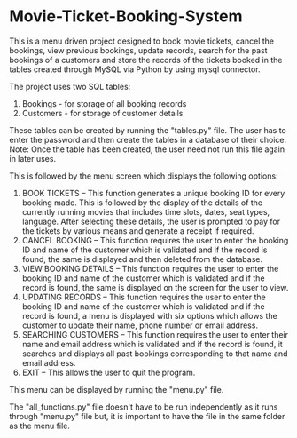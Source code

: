 # Movie-Ticket-Booking-System

This is a menu driven project designed to book movie tickets, cancel the bookings, view previous bookings, update records, search for the past bookings of a customers and store the records of the tickets booked in the tables created through MySQL via Python by using mysql connector.

The project uses two SQL tables:
1. Bookings - for storage of all booking records
2. Customers - for storage of customer details

These tables can be created by running the "tables.py" file. The user has to enter the password and then create the tables in a database of their choice.
Note: Once the table has been created, the user need not run this file again in later uses.

This is followed by the menu screen which displays the following options:
1. BOOK TICKETS – This function generates a unique booking ID for every booking made. This is followed by the display of the details of the currently running movies that includes time slots, dates, seat types, language. After selecting these details, the user is prompted to pay for the tickets by various means and generate a receipt if required.
2. CANCEL BOOKING – This function requires the user to enter the booking ID and name of the customer which is validated and if the record is found, the same is displayed and then deleted from the database.
3. VIEW BOOKING DETAILS – This function requires the user to enter the booking ID and name of the customer which is validated and if the record is found, the same is displayed on the screen for the user to view.
4. UPDATING RECORDS – This function requires the user to enter the booking ID and name of the customer which is validated and if the record is found, a menu is displayed with six options which allows the customer to update their name, phone number or email address.
5. SEARCHING CUSTOMERS – This function requires the user to enter their name and email address which is validated and if the record is found, it searches and displays all past bookings corresponding to that name and email address.
6. EXIT – This allows the user to quit the program.

This menu can be displayed by running the "menu.py" file. 

The "all_functions.py" file doesn't have to be run independently as it runs through "menu.py" file but, it is important to have the file in the same folder as the menu file. 
